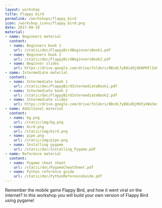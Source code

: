 ```yaml
---
layout: workshop
title: Flappy bird
permalink: /workshops/flappy_bird
icon: /workshop_icons/flappy_bird.png
date: 2017-09-10
material:
- name: Beginners material
  content:
  - name: Beginners book 1
    url: /static/doc/FlappyBirdBeginnersBook1.pdf
  - name: Beginners book 2
    url: /static/doc/FlappyBirdBeginnersBook2.pdf
  - name: Beginner slides
    url: https://drive.google.com/drive/folders/0BzdLfyB8idOjQkNPOFlIeFhaZE0
- name: Intermediate material
  content:
  - name: Intermediate book 1
    url: /static/doc/FlappyBirdIntermediateBook1.pdf
  - name: Intermediate book 2
    url: /static/doc/FlappyBirdIntermediateBook2.pdf
  - name: Intermediate slides
    url: https://drive.google.com/drive/folders/0BzdLfyB8idOjMXFyVWo3emgzVmM
- name: Additional material
  content:
  - name: bg.png
    url: /static/img/bg.png
  - name: bird.png
    url: /static/img/bird.png
  - name: pipe.png
    url: /static/img/pipe.png
  - name: Installing pygame
    url: /static/doc/Installing_Pygame.pdf
- name: Reference material
  content:
  - name: Pygame cheat sheet
    url: /static/doc/PygameCheatSheet.pdf
  - name: Python reference guide
    url: /static/doc/PythonReferenceGuide.pdf
---
```


Remember the mobile game Flappy Bird, and how it went viral on the internet? In this workshop you will build your own version of Flappy Bird using pygame!
